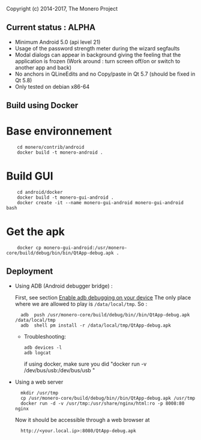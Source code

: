 Copyright (c) 2014-2017, The Monero Project


## Current status : ALPHA

 - Minimum Android 5.0 (api level 21)
 - Usage of the password strength meter during the wizard segfaults
 - Modal dialogs can appear in background giving the feeling that the application is frozen (Work around : turn screen off/on or switch to another app and back)
 - No anchors in QLineEdits and no Copy/paste in Qt 5.7 (should be fixed in Qt 5.8)
 - Only tested on debian x86-64

## Build using Docker

# Base environnement

        cd monero/contrib/android
        docker build -t monero-android .

# Build GUI

        cd android/docker
        docker build -t monero-gui-android .
        docker create -it --name monero-gui-android monero-gui-android bash

# Get the apk

        docker cp monero-gui-android:/usr/monero-core/build/debug/bin/bin/QtApp-debug.apk .
       
## Deployment

- Using ADB (Android debugger bridge) : 

  First, see section [Enable adb debugging on your device](https://developer.android.com/studio/command-line/adb.html#Enabling)
  The only place where we are allowed to play is `/data/local/tmp`. So : 

        adb  push /usr/monero-core/build/debug/bin//bin/QtApp-debug.apk /data/local/tmp
        adb  shell pm install -r /data/local/tmp/QtApp-debug.apk
   
  - Troubleshooting: 
  
        adb devices -l
        adb logcat
	
    if using docker, make sure you did "docker run -v /dev/bus/usb:/dev/bus/usb "
	
- Using a web server

        mkdir /usr/tmp
        cp /usr/monero-core/build/debug/bin//bin/QtApp-debug.apk /usr/tmp
        docker run -d -v /usr/tmp:/usr/share/nginx/html:ro -p 8008:80 nginx

  Now it should be accessible through a web browser at 
  
        http://<your.local.ip>:8080/QtApp-debug.apk
  
